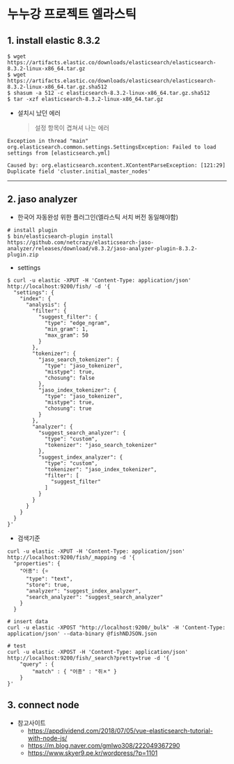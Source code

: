 # 누누강 프로젝트 엘라스틱

## 1. install elastic 8.3.2

```shell
$ wget https://artifacts.elastic.co/downloads/elasticsearch/elasticsearch-8.3.2-linux-x86_64.tar.gz
$ wget https://artifacts.elastic.co/downloads/elasticsearch/elasticsearch-8.3.2-linux-x86_64.tar.gz.sha512
$ shasum -a 512 -c elasticsearch-8.3.2-linux-x86_64.tar.gz.sha512 
$ tar -xzf elasticsearch-8.3.2-linux-x86_64.tar.gz
```

* 설치시 났던 에러

  > 설정 항목이 겹쳐셔 나는 에러

```shell
Exception in thread "main" org.elasticsearch.common.settings.SettingsException: Failed to load settings from [elasticsearch.yml]

Caused by: org.elasticsearch.xcontent.XContentParseException: [121:29] Duplicate field 'cluster.initial_master_nodes'
```

---

## 2. jaso analyzer

* 한국어 자동완성 위한 플러그인(엘라스틱 서치 버전 동일해야함)

```shell
# install plugin
$ bin/elasticsearch-plugin install https://github.com/netcrazy/elasticsearch-jaso-analyzer/releases/download/v8.3.2/jaso-analyzer-plugin-8.3.2-plugin.zip
```

* settings

```shell
$ curl -u elastic -XPUT -H 'Content-Type: application/json' http://localhost:9200/fish/ -d '{
  "settings": {
    "index": {
      "analysis": {
        "filter": {
          "suggest_filter": {
            "type": "edge_ngram",
            "min_gram": 1,
            "max_gram": 50
          }
        },
        "tokenizer": {
          "jaso_search_tokenizer": {
            "type": "jaso_tokenizer",
            "mistype": true,
            "chosung": false
          },
          "jaso_index_tokenizer": {
            "type": "jaso_tokenizer",
            "mistype": true,
            "chosung": true
          }
        },
        "analyzer": {
          "suggest_search_analyzer": {
            "type": "custom",
            "tokenizer": "jaso_search_tokenizer"
          },
          "suggest_index_analyzer": {
            "type": "custom",
            "tokenizer": "jaso_index_tokenizer",
            "filter": [
              "suggest_filter"
            ]
          }
        }
      }
    }
  }
}'
```

* 검색기준

```shell
curl -u elastic -XPUT -H 'Content-Type: application/json' http://localhost:9200/fish/_mapping -d '{
  "properties": {
    "어종": {⭐
      "type": "text",
      "store": true,
      "analyzer": "suggest_index_analyzer",
      "search_analyzer": "suggest_search_analyzer"
    }
  }
```

```shell
# insert data
curl -u elastic -XPOST "http://localhost:9200/_bulk" -H 'Content-Type: application/json' --data-binary @fishNDJSON.json
```

```shell
# test
curl -u elastic -XPOST -H 'Content-Type: application/json' http://localhost:9200/fish/_search?pretty=true -d '{
    "query" : {
        "match" : { "어종" : "쥐ㅊ" }
    }
}'
```

## 3. connect node

* 참고사이트
  * https://appdividend.com/2018/07/05/vue-elasticsearch-tutorial-with-node-js/
  * https://m.blog.naver.com/gmlwo308/222049367290
  * https://www.skyer9.pe.kr/wordpress/?p=1101
